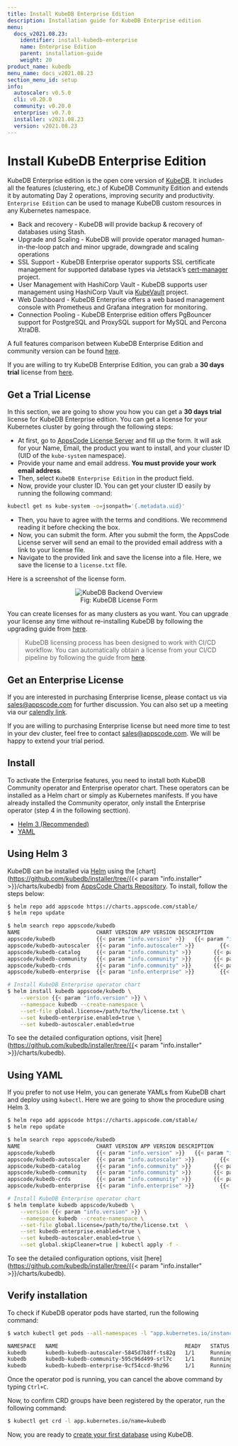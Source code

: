 ```yaml
---
title: Install KubeDB Enterprise Edition
description: Installation guide for KubeDB Enterprise edition
menu:
  docs_v2021.08.23:
    identifier: install-kubedb-enterprise
    name: Enterprise Edition
    parent: installation-guide
    weight: 20
product_name: kubedb
menu_name: docs_v2021.08.23
section_menu_id: setup
info:
  autoscaler: v0.5.0
  cli: v0.20.0
  community: v0.20.0
  enterprise: v0.7.0
  installer: v2021.08.23
  version: v2021.08.23
---
```


# Install KubeDB Enterprise Edition

KubeDB Enterprise edition is the open core version of [KubeDB](https://github.com/kubedb/operator). It includes all the features (clustering, etc.) of KubeDB Community Edition and extends it by automating Day 2 operations, improving security and productivity. `Enterprise Edition` can be used to manage KubeDB custom resources in any Kubernetes namespace.

- Back and recovery - KubeDB will provide backup & recovery of databases using Stash.
- Upgrade and Scaling - KubeDB will provide operator managed human-in-the-loop patch and minor upgrade, downgrade and scaling operations
- SSL Support - KubeDB Enterprise operator supports SSL certificate management for supported database types via Jetstack’s [cert-manager](https://cert-manager.io/) project.
- User Management with HashiCorp Vault - KubeDB supports user management using HashiCorp Vault via [KubeVault](https://kubevault.com/) project.
- Web Dashboard - KubeDB Enterprise offers a web based management console with Prometheus and Grafana integration for monitoring.
- Connection Pooling - KubeDB Enterprise edition offers PgBouncer support for PostgreSQL and ProxySQL support for MySQL and Percona XtraDB.

A full features comparison between KubeDB Enterprise Edition and community version can be found [here](/docs/v2021.08.23/overview/README).

If you are willing to try KubeDB Enterprise Edition, you can grab a **30 days trial** license from [here](https://license-issuer.appscode.com/?p=kubedb-enterprise).

## Get a Trial License

In this section, we are going to show you how you can get a **30 days trial** license for KubeDB Enterprise edition. You can get a license for your Kubernetes cluster by going through the following steps:

- At first, go to [AppsCode License Server](https://license-issuer.appscode.com/?p=kubedb-enterprise) and fill up the form. It will ask for your Name, Email, the product you want to install, and your cluster ID (UID of the `kube-system` namespace).
- Provide your name and email address. **You must provide your work email address**.
- Then, select `KubeDB Enterprise Edition` in the product field.
- Now, provide your cluster ID. You can get your cluster ID easily by running the following command:

```bash
kubectl get ns kube-system -o=jsonpath='{.metadata.uid}'
```

- Then, you have to agree with the terms and conditions. We recommend reading it before checking the box.
- Now, you can submit the form. After you submit the form, the AppsCode License server will send an email to the provided email address with a link to your license file.
- Navigate to the provided link and save the license into a file. Here, we save the license to a `license.txt` file.

Here is a screenshot of the license form.

<figure align="center">
  <img alt="KubeDB Backend Overview" src="/docs/v2021.08.23/images/setup/enterprise_license_form.png">
  <figcaption align="center">Fig: KubeDB License Form</figcaption>
</figure>

You can create licenses for as many clusters as you want. You can upgrade your license any time without re-installing KubeDB by following the upgrading guide from [here](/docs/v2021.08.23/setup/upgrade/#updating-license).

> KubeDB licensing process has been designed to work with CI/CD workflow. You can automatically obtain a license from your CI/CD pipeline by following the guide from [here](https://github.com/appscode/offline-license-server#offline-license-server).

## Get an Enterprise License

If you are interested in purchasing Enterprise license, please contact us via sales@appscode.com for further discussion. You can also set up a meeting via our [calendly link](https://calendly.com/appscode/30min).

If you are willing to purchasing Enterprise license but need more time to test in your dev cluster, feel free to contact sales@appscode.com. We will be happy to extend your trial period.

## Install

To activate the Enterprise features, you need to install both KubeDB Community operator and Enterprise operator chart. These operators can be installed as a Helm chart or simply as Kubernetes manifests. If you have already installed the Community operator, only install the Enterprise operator (step 4 in the following secttion).

<ul class="nav nav-tabs" id="installerTab" role="tablist">
  <li class="nav-item">
    <a class="nav-link active" id="helm3-tab" data-toggle="tab" href="#helm3" role="tab" aria-controls="helm3" aria-selected="true">Helm 3 (Recommended)</a>
  </li>
  <li class="nav-item">
    <a class="nav-link" id="script-tab" data-toggle="tab" href="#script" role="tab" aria-controls="script" aria-selected="false">YAML</a>
  </li>
</ul>
<div class="tab-content" id="installerTabContent">
  <div class="tab-pane fade show active" id="helm3" role="tabpanel" aria-labelledby="helm3-tab">

## Using Helm 3

KubeDB can be installed via [Helm](https://helm.sh/) using the [chart](https://github.com/kubedb/installer/tree/{{< param "info.installer" >}}/charts/kubedb) from [AppsCode Charts Repository](https://github.com/appscode/charts). To install, follow the steps below:

```bash
$ helm repo add appscode https://charts.appscode.com/stable/
$ helm repo update

$ helm search repo appscode/kubedb
NAME                        CHART VERSION APP VERSION DESCRIPTION
appscode/kubedb             {{< param "info.version" >}}   {{< param "info.version" >}} KubeDB by AppsCode - Production ready databases...
appscode/kubedb-autoscaler  {{< param "info.autoscaler" >}}        {{< param "info.autoscaler" >}}      KubeDB Autoscaler by AppsCode - Autoscale KubeD...
appscode/kubedb-catalog     {{< param "info.community" >}}       {{< param "info.community" >}}     KubeDB Catalog by AppsCode - Catalog for databa...
appscode/kubedb-community   {{< param "info.community" >}}       {{< param "info.community" >}}     KubeDB Community by AppsCode - Community featur...
appscode/kubedb-crds        {{< param "info.community" >}}       {{< param "info.community" >}}     KubeDB Custom Resource Definitions
appscode/kubedb-enterprise  {{< param "info.enterprise" >}}        {{< param "info.enterprise" >}}      KubeDB Enterprise by AppsCode - Enterprise feat...

# Install KubeDB Enterprise operator chart
$ helm install kubedb appscode/kubedb \
    --version {{< param "info.version" >}} \
    --namespace kubedb --create-namespace \
    --set-file global.license=/path/to/the/license.txt \
    --set kubedb-enterprise.enabled=true \
    --set kubedb-autoscaler.enabled=true
```

To see the detailed configuration options, visit [here](https://github.com/kubedb/installer/tree/{{< param "info.installer" >}}/charts/kubedb).

</div>
<div class="tab-pane fade" id="script" role="tabpanel" aria-labelledby="script-tab">

## Using YAML

If you prefer to not use Helm, you can generate YAMLs from KubeDB chart and deploy using `kubectl`. Here we are going to show the procedure using Helm 3.

```bash
$ helm repo add appscode https://charts.appscode.com/stable/
$ helm repo update

$ helm search repo appscode/kubedb
NAME                        CHART VERSION APP VERSION DESCRIPTION
appscode/kubedb             {{< param "info.version" >}}   {{< param "info.version" >}} KubeDB by AppsCode - Production ready databases...
appscode/kubedb-autoscaler  {{< param "info.autoscaler" >}}        {{< param "info.autoscaler" >}}      KubeDB Autoscaler by AppsCode - Autoscale KubeD...
appscode/kubedb-catalog     {{< param "info.community" >}}       {{< param "info.community" >}}     KubeDB Catalog by AppsCode - Catalog for databa...
appscode/kubedb-community   {{< param "info.community" >}}       {{< param "info.community" >}}     KubeDB Community by AppsCode - Community featur...
appscode/kubedb-crds        {{< param "info.community" >}}       {{< param "info.community" >}}     KubeDB Custom Resource Definitions
appscode/kubedb-enterprise  {{< param "info.enterprise" >}}        {{< param "info.enterprise" >}}      KubeDB Enterprise by AppsCode - Enterprise feat...

# Install KubeDB Enterprise operator chart
$ helm template kubedb appscode/kubedb \
    --version {{< param "info.version" >}} \
    --namespace kubedb --create-namespace \
    --set-file global.license=/path/to/the/license.txt  \
    --set kubedb-enterprise.enabled=true \
    --set kubedb-autoscaler.enabled=true \
    --set global.skipCleaner=true | kubectl apply -f -
```

To see the detailed configuration options, visit [here](https://github.com/kubedb/installer/tree/{{< param "info.installer" >}}/charts/kubedb).

</div>
</div>

## Verify installation

To check if KubeDB operator pods have started, run the following command:

```bash
$ watch kubectl get pods --all-namespaces -l "app.kubernetes.io/instance=kubedb"

NAMESPACE   NAME                                        READY   STATUS    RESTARTS   AGE
kubedb      kubedb-kubedb-autoscaler-5845d7b8ff-ts82g   1/1     Running   0          56s
kubedb      kubedb-kubedb-community-595c96d499-srl7c    1/1     Running   0          56s
kubedb      kubedb-kubedb-enterprise-9cf54ccd-9hz96     1/1     Running   0          56s
```

Once the operator pod is running, you can cancel the above command by typing `Ctrl+C`.

Now, to confirm CRD groups have been registered by the operator, run the following command:

```bash
$ kubectl get crd -l app.kubernetes.io/name=kubedb
```

Now, you are ready to [create your first database](/docs/v2021.08.23/guides/README) using KubeDB.
